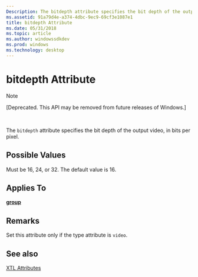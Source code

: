 ```yaml
---
Description: The bitdepth attribute specifies the bit depth of the output video, in bits per pixel.
ms.assetid: 91a79d4e-a374-4dbc-9ec9-69cf3e1087e1
title: bitdepth Attribute
ms.date: 05/31/2018
ms.topic: article
ms.author: windowssdkdev
ms.prod: windows
ms.technology: desktop
---
```


# bitdepth Attribute

> [!Note]  
> \[Deprecated. This API may be removed from future releases of Windows.\]

 

The `bitdepth` attribute specifies the bit depth of the output video, in bits per pixel.

## Possible Values

Must be 16, 24, or 32. The default value is 16.

## Applies To

[**group**](group-element.md)

## Remarks

Set this attribute only if the type attribute is `video`.

## See also

<dl> <dt>

[XTL Attributes](xtl-attributes.md)
</dt> </dl>

 

 



